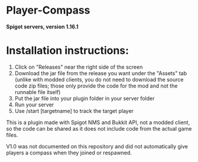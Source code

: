 # Player-Compass

**Spigot servers, version 1.16.1**

# Installation instructions:

1. Click on "Releases" near the right side of the screen
2. Download the jar file from the release you want under the "Assets" tab (unlike with modded clients, you do not need to download the source code zip files; those only provide the code for the mod and not the runnable file itself)
3. Put the jar file into your plugin folder in your server folder
4. Run your server
5. Use /start [targetname] to track the target player

This is a plugin made with Spigot NMS and Bukkit API, not a modded client, so the code can be shared as it does not include code from the actual game files.

V1.0 was not documented on this repository and did not automatically give players a compass when they joined or respawned.
